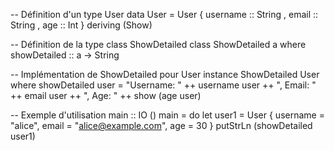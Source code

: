 -- Définition d'un type User
data User = User
    { username :: String
    , email    :: String
    , age      :: Int
    } deriving (Show)

-- Définition de la type class ShowDetailed
class ShowDetailed a where
    showDetailed :: a -> String

-- Implémentation de ShowDetailed pour User
instance ShowDetailed User where
    showDetailed user =
        "Username: " ++ username user ++
        ", Email: " ++ email user ++
        ", Age: " ++ show (age user)

-- Exemple d'utilisation
main :: IO ()
main = do
    let user1 = User { username = "alice", email = "alice@example.com", age = 30 }
    putStrLn (showDetailed user1)
